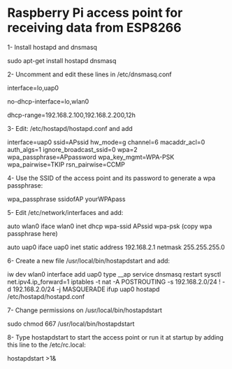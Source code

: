 # Raspberry Pi access point for receiving data from ESP8266

1- Install hostapd and dnsmasq

sudo apt-get install hostapd dnsmasq

2- Uncomment and edit these lines in /etc/dnsmasq.conf

interface=lo,uap0

no-dhcp-interface=lo,wlan0

dhcp-range=192.168.2.100,192.168.2.200,12h

3- Edit: /etc/hostapd/hostapd.conf and add 

interface=uap0
ssid=APssid
hw_mode=g
channel=6
macaddr_acl=0
auth_algs=1
ignore_broadcast_ssid=0
wpa=2
wpa_passphrase=APpassword
wpa_key_mgmt=WPA-PSK
wpa_pairwise=TKIP
rsn_pairwise=CCMP


4- Use the SSID of the access point and its password to generate a  wpa passphrase:

wpa_passphrase ssidofAP yourWPApass

5- Edit /etc/network/interfaces and add:

auto wlan0
iface wlan0 inet dhcp
wpa-ssid APssid
wpa-psk (copy wpa passphrase here)

auto uap0
iface uap0 inet static
address 192.168.2.1
netmask 255.255.255.0

6- Create a new file /usr/local/bin/hostapdstart and add:

iw dev wlan0 interface add uap0 type __ap
service dnsmasq restart
sysctl net.ipv4.ip_forward=1
iptables -t nat -A POSTROUTING -s 192.168.2.0/24 ! -d 192.168.2.0/24 -j MASQUERADE
ifup uap0
hostapd /etc/hostapd/hostapd.conf

7- Change permissions on /usr/local/bin/hostapdstart

sudo chmod 667 /usr/local/bin/hostapdstart

8- Type hostapdstart to start the access point or run it at startup by adding this line to the /etc/rc.local:

hostapdstart >1&


